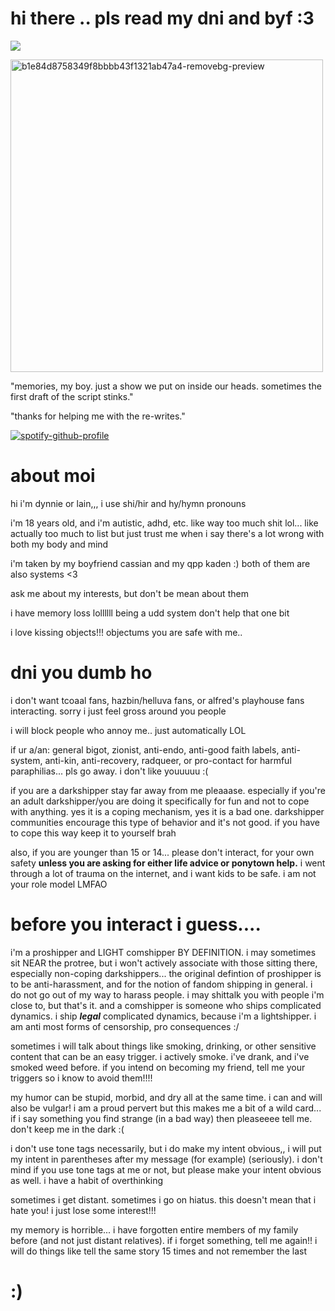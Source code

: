 # hi there .. pls read my dni and byf :3

![](https://komarev.com/ghpvc/?username=sanctifiedcybersex&abbreviated=true)

<img width="500" height="500" alt="b1e84d8758349f8bbbb43f1321ab47a4-removebg-preview" src="https://github.com/user-attachments/assets/22d4842e-9ac9-4ff3-a8e5-98a9f24c37bf" />

"memories,  my boy. just a show we put on inside our heads. sometimes the first draft of the script stinks."

"thanks for helping me with the re-writes."

[![spotify-github-profile](https://spotify-github-profile.kittinanx.com/api/view?uid=4fp0asyhbo9h5rumcdu5tintk&cover_image=true&theme=default&show_offline=false&background_color=2c2c35&interchange=true&bar_color=dda1b3&bar_color_cover=false)](https://spotify-github-profile.kittinanx.com/api/view?uid=4fp0asyhbo9h5rumcdu5tintk&redirect=true)

# about moi

hi i'm dynnie or lain,,, i use shi/hir and hy/hymn pronouns

i'm 18 years old, and i'm autistic, adhd, etc. like way too much shit lol... like actually too much to list but just trust me when i say there's a lot wrong with both my body and mind

i'm taken by my boyfriend cassian and my qpp kaden :) both of them are also systems <3

ask me about my interests, but don't be mean about them

i have memory loss lollllll being a udd system don't help that one bit

i love kissing objects!!! objectums you are safe with me..

# dni you dumb ho

i don't want tcoaal fans, hazbin/helluva fans, or alfred's playhouse fans interacting. sorry i just feel gross around you people

i will block people who annoy me.. just automatically LOL

if ur a/an: general bigot, zionist, anti-endo, anti-good faith labels, anti-system, anti-kin, anti-recovery, radqueer, or pro-contact for harmful paraphilias... pls go away. i don't like youuuuu :(

if you are a darkshipper stay far away from me pleaaase. especially if you're an adult darkshipper/you are doing it specifically for fun and not to cope with anything. yes it is a coping mechanism, yes it is a bad one. darkshipper communities encourage this type of behavior and it's not good. if you have to cope this way keep it to yourself brah

also, if you are younger than 15 or 14... please don't interact, for your own safety **unless you are asking for either life advice or ponytown help.** i went through a lot of trauma on the internet, and i want kids to be safe. i am not your role model LMFAO

# before you interact i guess....

i'm a proshipper and LIGHT comshipper BY DEFINITION. i may sometimes sit NEAR the protree, but i won't actively associate with those sitting there, especially non-coping darkshippers... the original defintion of proshipper is to be anti-harassment, and for the notion of fandom shipping in general. i do not go out of my way to harass people. i may shittalk you with people i'm close to, but that's it. and a comshipper is someone who ships complicated dynamics. i ship ***legal*** complicated dynamics, because i'm a lightshipper. i am anti most forms of censorship, pro consequences :/

sometimes i will talk about things like smoking, drinking, or other sensitive content that can be an easy trigger. i actively smoke. i've drank, and i've smoked weed before. if you intend on becoming my friend, tell me your triggers so i know to avoid them!!!!

my humor can be stupid, morbid, and dry all at the same time. i can and will also be vulgar! i am a proud pervert but this makes me a bit of a wild card... if i say something you find strange (in a bad way) then pleaseeee tell me. don't keep me in the dark :(

i don't use tone tags necessarily, but i do make my intent obvious,, i will put my intent in parentheses after my message (for example) (seriously). i don't mind if you use tone tags at me or not, but please make your intent obvious as well. i have a habit of overthinking

sometimes i get distant. sometimes i go on hiatus. this doesn't mean that i hate you! i just lose some interest!!!

my memory is horrible... i have forgotten entire members of my family before (and not just distant relatives). if i forget something, tell me again!! i will do things like tell the same story 15 times and not remember the last

# :)
